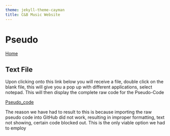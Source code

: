 ```yaml
---
theme: jekyll-theme-cayman
title: C&B Music Website
---
```


<h1>Pseudo</h1>

<a href="https://JoshFerkins.github.io/EIT-ac-nz-ITPM5240-202051MB-c-b-torture-Website/">Home</a>

<h2>Text File</h2>
<p>Upon clicking onto this link below you will receive a file, double click on the blank file, this will give you a pop up with different applications, select notepad. This will then display the complete raw code for the Pseudo-Code

<a href="https://JoshFerkins.github.io/EIT-ac-nz-ITPM5240-202051MB-c-b-torture-Website/pseudo_code">Pseudo_code</a>

<p>The reason we have had to result to this is because importing the raw pseudo code into GitHub did not work, resulting in improper formatting, text not showing, certain code blocked out. This is the only viable option we had to employ</p>
